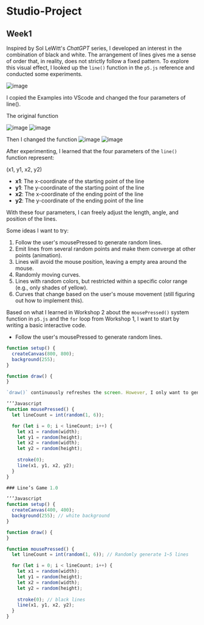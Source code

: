 # Studio-Project
## Week1
Inspired by Sol LeWitt's *ChatGPT* series, I developed an interest in the combination of black and white. The arrangement of lines gives me a sense of order that, in reality, does not strictly follow a fixed pattern. To explore this visual effect, I looked up the `line()` function in the `p5.js` reference and conducted some experiments.

![image](https://github.com/user-attachments/assets/cdcca91f-5dd1-4ee1-83a3-953da22f572a)

I copied the Examples into VScode and changed the four parameters of line().

The original function

![image](https://github.com/user-attachments/assets/8cd2cef1-b779-495f-bd3d-75b5e81a50bd)
![image](https://github.com/user-attachments/assets/e412ded7-f781-4ef2-8fe4-4c85caefdea6)

Then I changed the function
![image](https://github.com/user-attachments/assets/a6194eed-7ce4-4b08-9c60-66f658b67d46)
![image](https://github.com/user-attachments/assets/3f97365e-9e58-41ff-8b15-5059a2790d22)

After experimenting, I learned that the four parameters of the `line()` function represent:  

(x1, y1, x2, y2)  
- **x1**: The x-coordinate of the starting point of the line  
- **y1**: The y-coordinate of the starting point of the line  
- **x2**: The x-coordinate of the ending point of the line  
- **y2**: The y-coordinate of the ending point of the line  

With these four parameters, I can freely adjust the length, angle, and position of the lines.

Some ideas I want to try:  

1. Follow the user's mousePressed to generate random lines.  
2. Emit lines from several random points and make them converge at other points (animation).  
3. Lines will avoid the mouse position, leaving a empty area around the mouse.  
4. Randomly moving curves.  
5. Lines with random colors, but restricted within a specific color range (e.g., only shades of yellow).  
6. Curves that change based on the user's mouse movement (still figuring out how to implement this).

Based on what I learned in Workshop 2 about the `mousePressed()` system function in `p5.js` and the `for` loop from Workshop 1, I want to start by writing a basic interactive code.
- Follow the user's mousePressed to generate random lines.

```javascript
function setup() {
  createCanvas(800, 800);
  background(255);
}

function draw() {
}

`draw()` continuously refreshes the screen. However, I only want to generate new random lines when the mouse is clicked. Therefore, I kept `draw()` empty and chose to draw the lines inside `mousePressed()`.

’’’Javascript
function mousePressed() {
  let lineCount = int(random(1, 6));

  for (let i = 0; i < lineCount; i++) {
    let x1 = random(width);
    let y1 = random(height);
    let x2 = random(width);
    let y2 = random(height);
    
    stroke(0);
    line(x1, y1, x2, y2);
  }
}

### Line’s Game 1.0

’’’Javascript
function setup() {
  createCanvas(400, 400);
  background(255); // white background
}

function draw() {
}

function mousePressed() {
  let lineCount = int(random(1, 6)); // Randomly generate 1~5 lines

  for (let i = 0; i < lineCount; i++) {
    let x1 = random(width);
    let y1 = random(height);
    let x2 = random(width);
    let y2 = random(height);
    
    stroke(0); // black lines
    line(x1, y1, x2, y2);
  }
}

